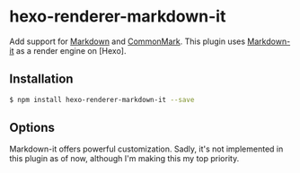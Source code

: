 # hexo-renderer-markdown-it

Add support for [Markdown] and [CommonMark]. This plugin uses [Markdown-it] as a render engine on [Hexo].

## Installation

``` bash
$ npm install hexo-renderer-markdown-it --save
```

## Options

Markdown-it offers powerful customization. Sadly, it's not implemented in this plugin as of now, although I'm making this my top priority.


[CommonMark]: http://commonmark.org/
[Markdown]: http://daringfireball.net/projects/markdown/
[Markdown-it]: https://github.com/markdown-it/markdown-it
